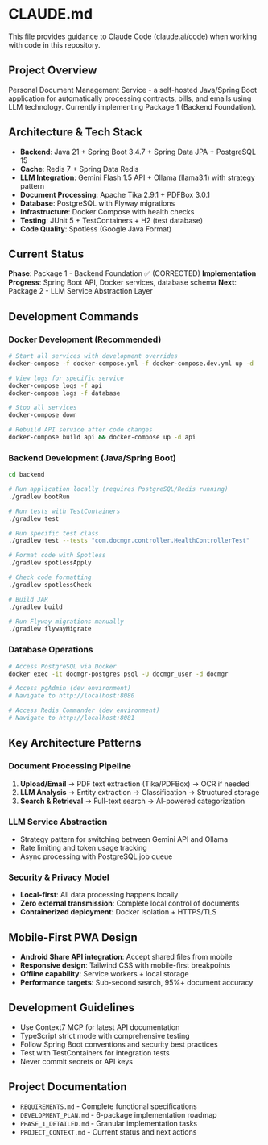# CLAUDE.md

This file provides guidance to Claude Code (claude.ai/code) when working with code in this repository.

## Project Overview

Personal Document Management Service - a self-hosted Java/Spring Boot application for automatically processing contracts, bills, and emails using LLM technology. Currently implementing Package 1 (Backend Foundation).

## Architecture & Tech Stack

- **Backend**: Java 21 + Spring Boot 3.4.7 + Spring Data JPA + PostgreSQL 15
- **Cache**: Redis 7 + Spring Data Redis  
- **LLM Integration**: Gemini Flash 1.5 API + Ollama (llama3.1) with strategy pattern
- **Document Processing**: Apache Tika 2.9.1 + PDFBox 3.0.1
- **Database**: PostgreSQL with Flyway migrations
- **Infrastructure**: Docker Compose with health checks
- **Testing**: JUnit 5 + TestContainers + H2 (test database)
- **Code Quality**: Spotless (Google Java Format)

## Current Status

**Phase**: Package 1 - Backend Foundation ✅ (CORRECTED)
**Implementation Progress**: Spring Boot API, Docker services, database schema
**Next**: Package 2 - LLM Service Abstraction Layer

## Development Commands

### Docker Development (Recommended)
```bash
# Start all services with development overrides
docker-compose -f docker-compose.yml -f docker-compose.dev.yml up -d

# View logs for specific service
docker-compose logs -f api
docker-compose logs -f database

# Stop all services
docker-compose down

# Rebuild API service after code changes
docker-compose build api && docker-compose up -d api
```

### Backend Development (Java/Spring Boot)
```bash
cd backend

# Run application locally (requires PostgreSQL/Redis running)
./gradlew bootRun

# Run tests with TestContainers
./gradlew test

# Run specific test class
./gradlew test --tests "com.docmgr.controller.HealthControllerTest"

# Format code with Spotless
./gradlew spotlessApply

# Check code formatting
./gradlew spotlessCheck

# Build JAR
./gradlew build

# Run Flyway migrations manually
./gradlew flywayMigrate
```

### Database Operations
```bash
# Access PostgreSQL via Docker
docker exec -it docmgr-postgres psql -U docmgr_user -d docmgr

# Access pgAdmin (dev environment)
# Navigate to http://localhost:8080

# Access Redis Commander (dev environment)  
# Navigate to http://localhost:8081
```

## Key Architecture Patterns

### Document Processing Pipeline
1. **Upload/Email** → PDF text extraction (Tika/PDFBox) → OCR if needed
2. **LLM Analysis** → Entity extraction → Classification → Structured storage
3. **Search & Retrieval** → Full-text search → AI-powered categorization

### LLM Service Abstraction
- Strategy pattern for switching between Gemini API and Ollama
- Rate limiting and token usage tracking
- Async processing with PostgreSQL job queue

### Security & Privacy Model
- **Local-first**: All data processing happens locally
- **Zero external transmission**: Complete local control of documents
- **Containerized deployment**: Docker isolation + HTTPS/TLS

## Mobile-First PWA Design

- **Android Share API integration**: Accept shared files from mobile
- **Responsive design**: Tailwind CSS with mobile-first breakpoints
- **Offline capability**: Service workers + local storage
- **Performance targets**: Sub-second search, 95%+ document accuracy

## Development Guidelines

- Use Context7 MCP for latest API documentation
- TypeScript strict mode with comprehensive testing
- Follow Spring Boot conventions and security best practices
- Test with TestContainers for integration tests
- Never commit secrets or API keys

## Project Documentation

- `REQUIREMENTS.md` - Complete functional specifications
- `DEVELOPMENT_PLAN.md` - 6-package implementation roadmap
- `PHASE_1_DETAILED.md` - Granular implementation tasks
- `PROJECT_CONTEXT.md` - Current status and next actions
